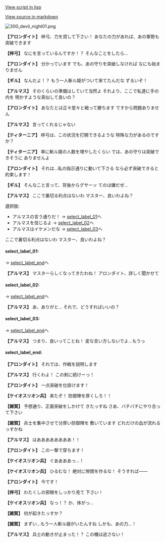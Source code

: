 [View script in lisp](../scripts/100304041.txt)

[View source in markdown](100304041.md)

![300_devil_night01.png](../images/backgrounds/300_devil_night01.png)

**【アロンダイト】**
梓弓、力を貸して下さい！
あなたの力があれば、あの軍勢も
突破できます

**【梓弓】**
なにを言っているんですか！？
そんなことをしたら…

**【アロンダイト】**
分かっています
でも、あの守りを突破しなければ
なにも始まりません

**【ギル】**
なんだよ！？
もう一人斬ル姫がついて来てたんだな
ずるいぞ！

**【アルマス】**
そのくらいの準備はしていて当然よ
それより、ここで私達に手の内を
明かすような真似して良いの？

**【アロンダイト】**
あなたとは正々堂々と戦って勝ちます
ですから問題ありません

**【アルマス】**
言ってくれるじゃない

**【ティターニア】**
梓弓は、この状況を打開できるような
特殊な力があるのですか？

**【ティターニア】**
単に斬ル姫の人数を増やしたくらい
では、あの守りは突破できそうに
ありませんよ

**【アロンダイト】**
それは…私の指示通りに動いて下さる
なら必ず突破できると約束します！

**【ギル】**
そんなこと言って、背後からグサーッ
てのは嫌だぜ…

**【アルマス】**
ここで裏切る利点はないわ
マスター、良いわよね？

選択肢:
- アルマスの言う通りだ！ → [select_label_01](#select_label_01)へ
- アルマスを信じるよ → [select_label_02](#select_label_02)へ
- アルマスはイケメンだな → [select_label_03](#select_label_03)へ

ここで裏切る利点はないわ
マスター、良いわよね？

#### select_label_01:
 → [select_label_end](#select_label_end)へ

**【アルマス】**
マスターらしくなってきたわね！
アロンダイト、詳しく聞かせて

#### select_label_02:
 → [select_label_end](#select_label_end)へ

**【アルマス】**
あ、ありがと…
それで、どうすればいいの？

#### select_label_03:
 → [select_label_end](#select_label_end)へ

**【アルマス】**
つまり、良いってことね！
変な言い方しないでよ…もうっ

#### select_label_end:

**【アロンダイト】**
それでは、作戦を説明します

**【アルマス】**
行くわよ！
この剣に続けーっ！

**【アロンダイト】**
一点突破を仕掛けます！

**【ケイオスリオン兵】**
来たぞ！
防御陣を厚くしろ！！

**【雑賀】**
予想通り、正面突破をしかけて
きたっすね
さあ、バチバチにやり合って下さい

**【雑賀】**
兵士を集中させて分厚い防御陣を
敷いています
どれだけの血が流れるっすかね

**【アルマス】**
はああああああああ！！

**【アロンダイト】**
この一撃で穿ちます！

**【ケイオスリオン兵】**
ぐああああっ…！

**【ケイオスリオン兵】**
ひるむな！
絶対に隙間を作るな！
そうすれば――

**【アロンダイト】**
今です！

**【梓弓】**
わたくしの邪眼をしっかり見て
下さい！

**【ケイオスリオン兵】**
なっ！？
か、体がっ…

**【雑賀】**
何が起きたっすか？

**【雑賀】**
まずい…もう一人斬ル姫がいたんすね
しかも、あの力…！

**【アルマス】**
兵士の動きが止まった！？
この機は逃さない！